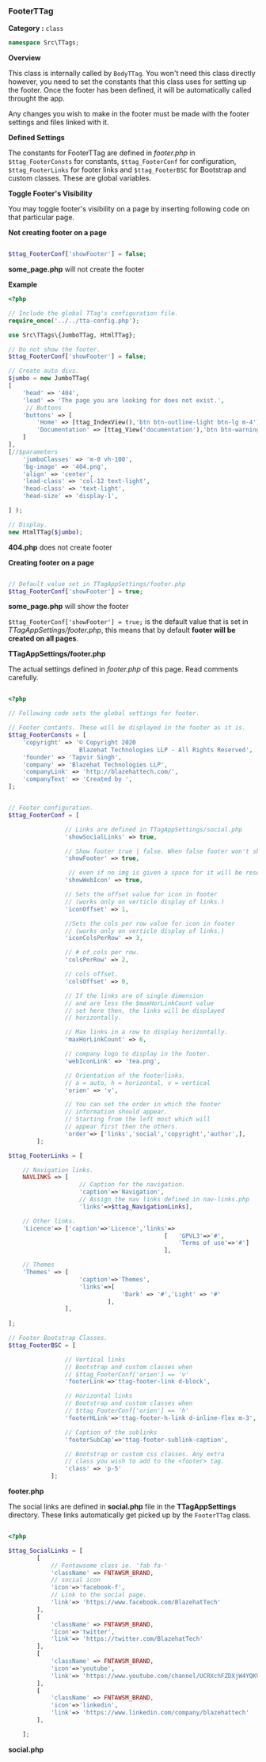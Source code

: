 <h3 class="display-4 mb-5">FooterTTag</h3>


**Category :** `class`

```php
namespace Src\TTags;
```


**Overview**

This class is internally called by `BodyTTag`. You won't need this class directly however, you need to set the constants that this class uses for setting up the footer. Once the footer has been defined, it will be automatically called throught the app.

Any changes you wish to make in the footer must be made with the footer settings and files linked with it.

**Defined Settings**

The constants for FooterTTag are defined in *footer.php* in `$ttag_FooterConsts` for constants, `$ttag_FooterConf` for configuration, `$ttag_FooterLinks` for footer links and `$ttag_FooterBSC` for Bootstrap and custom classes. These are global variables.

**Toggle Footer's Visibility**

You may toggle footer's visibility on a page by inserting following code on that particular page.

**Not creating footer on a page**

```php

$ttag_FooterConf['showFooter'] = false; 

```

<p class = "ttag-code-caption text-muted"><b>some_page.php</b> will not create the footer</p>


**Example**

```php
<?php

// Include the global TTag's configuration file.
require_once('../../tta-config.php');

use Src\TTags\{JumboTTag, HtmlTTag};

// Do not show the footer.
$ttag_FooterConf['showFooter'] = false;

// Create auto divs.
$jumbo = new JumboTTag( 
[
    'head' => '404',
    'lead' => 'The page you are looking for does not exist.',
     // Buttons 
    'buttons' => [
        'Home' => [ttag_IndexView(),'btn btn-outline-light btn-lg m-4'],
        'Documentation' => [ttag_View('documentation'),'btn btn-warning btn-lg'],
    ]
],
[//$parameters
	'jumboClasses' => 'm-0 vh-100',
    'bg-image' => '404.png',
    'align' => 'center',
    'lead-class' => 'col-12 text-light',
    'head-class' => 'text-light',
    'head-size' => 'display-1',

] );

// Display.
new HtmlTTag($jumbo);

```

<p class = "ttag-code-caption text-muted"><b>404.php</b> does not create footer</p>

**Creating footer on a page**

```php

// Default value set in TTagAppSettings/footer.php
$ttag_FooterConf['showFooter'] = true; 

```
<p class = "ttag-code-caption text-muted"><b>some_page.php</b> will show the footer</p>

`$ttag_FooterConf['showFooter'] = true;` is the default value that is set in *TTagAppSettings/footer.php*, this means that by default **footer will be created on all pages**.


**TTagAppSettings/footer.php** 

The actual settings defined in *footer.php* of this page. Read comments carefully.

```php

<?php

// Following code sets the global settings for footer. 

// Footer contants. These will be displayed in the footer as it is.
$ttag_FooterConsts = [
	'copyright' => '© Copyright 2020 
					Blazehat Technologies LLP - All Rights Reserved',
	'founder' => 'Tapvir Singh',
	'company' => 'Blazehat Technologies LLP',
	'companyLink' => 'http://blazehattech.com/',
	'companyText' => 'Created by ',
];


// Footer configuration.
$ttag_FooterConf = [

				// Links are defined in TTagAppSettings/social.php 
				'showSocialLinks' => true, 

				// Show footer true | false. When false footer won't show.
				'showFooter' => true,

				 // even if no img is given a space for it will be reserved.
				'showWebIcon' => true,

				// Sets the offset value for icon in footer 
				// (works only on verticle display of links.)
				'iconOffset' => 1,

				//Sets the cols per row value for icon in footer 
				// (works only on verticle display of links.)
				'iconColsPerRow' => 3, 

				// # of cols per row.
				'colsPerRow' => 2,

				// cols offset.
				'colsOffset' => 0,

				// If the links are of single dimension 
				// and are less the $maxHorLinkCount value 
				// set here then, the links will be displayed 
				// horizontally. 

				// Max links in a row to display horizontally.
				'maxHorLinkCount' => 6, 

				// company logo to display in the footer.
				'webIconLink' => 'tea.png',

				// Orientation of the footerlinks.
				// a = auto, h = horizontal, v = vertical
				'orien' => 'v', 

				// You can set the order in which the footer 
				// information should appear.
				// Starting from the left most which will 
				// appear first then the others. 
				'order'=> ['links','social','copyright','author',],
		];

$ttag_FooterLinks = [

	// Navigation links.
	NAVLINKS => [
					// Caption for the navigation.
					'caption'=>'Navigation',
					// Assign the nav links defined in nav-links.php
					'links'=>$ttag_NavigationLinks],

	// Other links.
	'Licence'=> ['caption'=>'Licence','links'=> 
											[	'GPVL3'=>'#', 
												'Terms of use'=>'#']
											],

	// Themes
	'Themes' => [
					'caption'=>'Themes',
					'links'=>[
								'Dark' => '#','Light' => '#'
							],
				],
	
];

// Footer Bootstrap Classes.
$ttag_FooterBSC = [	

				// Vertical links
				// Bootstrap and custom classes when 
				// $ttag_FooterConf['orien'] == 'v' 
				'footerLink'=>'ttag-footer-link d-block',

				// Horizontal links
				// Bootstrap and custom classes when 
				// $ttag_FooterConf['orien'] == 'h' 
				'footerHLink'=>'ttag-footer-h-link d-inline-flex m-3',

				// Caption of the sublinks 
				'footerSubCap'=>'ttag-footer-sublink-caption',

				// Bootstrap or custom css classes. Any extra 
				// class you wish to add to the <footer> tag.
				'class' => 'p-5'
			];

```

<p class = "ttag-code-caption text-muted"><b>footer.php</b></p>

The social links are defined in **social.php** file in the **TTagAppSettings** directory. These links automatically get picked up by the `FooterTTag` class.

```php

<?php 

$ttag_SocialLinks = [
		[
			// Fontawsome class ie. 'fab fa-'
			'className' => FNTAWSM_BRAND,
			// social icon
	  	 	'icon'=>'facebook-f',
	  	 	// Link to the social page.
	  		'link'=> 'https://www.facebook.com/BlazehatTech'
	  	],
		[
			'className' => FNTAWSM_BRAND,
			'icon'=>'twitter',
			'link'=> 'https://twitter.com/BlazehatTech'
		],
		[
			'className' => FNTAWSM_BRAND,
			'icon'=>'youtube',
			'link'=> 'https://www.youtube.com/channel/UCRXchFZDXjW4YQKVsGI75_w'
		],
		[
			'className' => FNTAWSM_BRAND,
			'icon'=>'linkedin',
			'link'=> 'https://www.linkedin.com/company/blazehattech'
		],

	];

```

<p class = "ttag-code-caption text-muted"><b>social.php</b></p>
